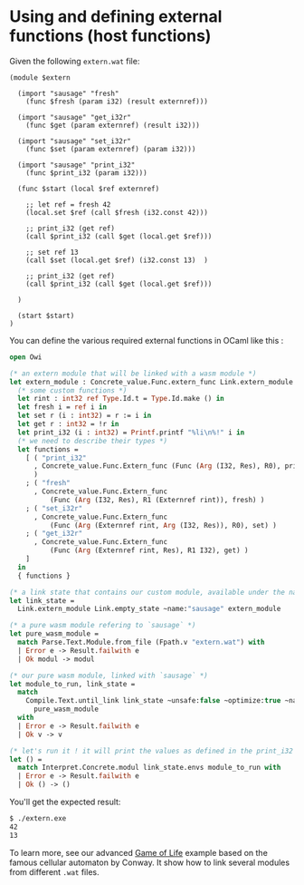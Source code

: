 # Using and defining external functions (host functions)

Given the following `extern.wat` file:

<!-- $MDX file=extern.wat -->
```wat
(module $extern

  (import "sausage" "fresh"
    (func $fresh (param i32) (result externref)))

  (import "sausage" "get_i32r"
    (func $get (param externref) (result i32)))

  (import "sausage" "set_i32r"
    (func $set (param externref) (param i32)))

  (import "sausage" "print_i32"
    (func $print_i32 (param i32)))

  (func $start (local $ref externref)

    ;; let ref = fresh 42
    (local.set $ref (call $fresh (i32.const 42)))

    ;; print_i32 (get ref)
    (call $print_i32 (call $get (local.get $ref)))

    ;; set ref 13
    (call $set (local.get $ref) (i32.const 13)  )

    ;; print_i32 (get ref)
    (call $print_i32 (call $get (local.get $ref)))

  )

  (start $start)
)
```

You can define the various required external functions in OCaml like this :

<!-- $MDX file=extern.ml -->
```ocaml
open Owi

(* an extern module that will be linked with a wasm module *)
let extern_module : Concrete_value.Func.extern_func Link.extern_module =
  (* some custom functions *)
  let rint : int32 ref Type.Id.t = Type.Id.make () in
  let fresh i = ref i in
  let set r (i : int32) = r := i in
  let get r : int32 = !r in
  let print_i32 (i : int32) = Printf.printf "%li\n%!" i in
  (* we need to describe their types *)
  let functions =
    [ ( "print_i32"
      , Concrete_value.Func.Extern_func (Func (Arg (I32, Res), R0), print_i32)
      )
    ; ( "fresh"
      , Concrete_value.Func.Extern_func
          (Func (Arg (I32, Res), R1 (Externref rint)), fresh) )
    ; ( "set_i32r"
      , Concrete_value.Func.Extern_func
          (Func (Arg (Externref rint, Arg (I32, Res)), R0), set) )
    ; ( "get_i32r"
      , Concrete_value.Func.Extern_func
          (Func (Arg (Externref rint, Res), R1 I32), get) )
    ]
  in
  { functions }

(* a link state that contains our custom module, available under the name `sausage` *)
let link_state =
  Link.extern_module Link.empty_state ~name:"sausage" extern_module

(* a pure wasm module refering to `sausage` *)
let pure_wasm_module =
  match Parse.Text.Module.from_file (Fpath.v "extern.wat") with
  | Error e -> Result.failwith e
  | Ok modul -> modul

(* our pure wasm module, linked with `sausage` *)
let module_to_run, link_state =
  match
    Compile.Text.until_link link_state ~unsafe:false ~optimize:true ~name:None
      pure_wasm_module
  with
  | Error e -> Result.failwith e
  | Ok v -> v

(* let's run it ! it will print the values as defined in the print_i32 function *)
let () =
  match Interpret.Concrete.modul link_state.envs module_to_run with
  | Error e -> Result.failwith e
  | Ok () -> ()
```

You'll get the expected result:

```sh
$ ./extern.exe
42
13
```

To learn more, see our advanced [Game of Life] example
based on the famous cellular automaton by Conway. It show how to link several modules from different `.wat` files.

[Game of Life]: ./life_game
